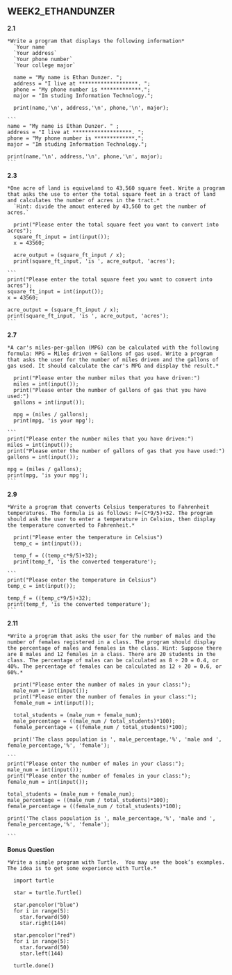 ## WEEK2_ETHANDUNZER

  __2.1__

    *Write a program that displays the following information*
      `Your name`
      `Your address`
      `Your phone number`
      `Your college major`

      name = "My name is Ethan Dunzer. ";
      address = "I live at *******************. ";
      phone = "My phone number is *************.";
      major = "Im studing Information Technology.";

      print(name,'\n', address,'\n', phone,'\n', major);

    ```
    name = "My name is Ethan Dunzer. " ;
    address = "I live at *******************. ";
    phone = "My phone number is *************.";
    major = "Im studing Information Technology.";

    print(name,'\n', address,'\n', phone,'\n', major);
    ```

  __2.3__

    *One acre of land is equiveland to 43,560 square feet. Write a program that asks the use to enter the total square feet in a tract of land and calculates the number of acres in the tract.*
      `Hint: divide the amout entered by 43,560 to get the number of acres.`

      print("Please enter the total square feet you want to convert into acres");
      square_ft_input = int(input());
      x = 43560;

      acre_output = (square_ft_input / x);
      print(square_ft_input, 'is ', acre_output, 'acres');

    ```
    print("Please enter the total square feet you want to convert into acres");
    square_ft_input = int(input());
    x = 43560;

    acre_output = (square_ft_input / x);
    print(square_ft_input, 'is ', acre_output, 'acres');
    ```

  __2.7__

    *A car's miles-per-gallon (MPG) can be calculated with the following formula: MPG = Miles driven ÷ Gallons of gas used. Write a program that asks the user for the number of miles driven and the gallons of gas used. It should calculate the car's MPG and display the result.*

      print("Please enter the number miles that you have driven:")
      miles = int(input());
      print("Please enter the number of gallons of gas that you have used:")
      gallons = int(input());

      mpg = (miles / gallons);
      print(mpg, 'is your mpg');

    ```
    print("Please enter the number miles that you have driven:")
    miles = int(input());
    print("Please enter the number of gallons of gas that you have used:")
    gallons = int(input());

    mpg = (miles / gallons);
    print(mpg, 'is your mpg');
    ```

  __2.9__

    *Write a program that converts Celsius temperatures to Fahrenheit temperatures. The formula is as follows: F=(C*9/5)+32. The program should ask the user to enter a temperature in Celsius, then display the temperature converted to Fahrenheit.*

      print("Please enter the temperature in Celsius")
      temp_c = int(input());

      temp_f = ((temp_c*9/5)+32);
      print(temp_f, 'is the converted temperature');

    ```
    print("Please enter the temperature in Celsius")
    temp_c = int(input());

    temp_f = ((temp_c*9/5)+32);
    print(temp_f, 'is the converted temperature');
    ```

  __2.11__

    *Write a program that asks the user for the number of males and the number of females registered in a class. The program should display the percentage of males and females in the class. Hint: Suppose there are 8 males and 12 females in a class. There are 20 students in the class. The percentage of males can be calculated as 8 ÷ 20 = 0.4, or 40%. The percentage of females can be calculated as 12 ÷ 20 = 0.6, or 60%.*

      print("Please enter the number of males in your class:");
      male_num = int(input());
      print("Please enter the number of females in your class:");
      female_num = int(input());

      total_students = (male_num + female_num);
      male_percentage = ((male_num / total_students)*100);
      female_percentage = ((female_num / total_students)*100);

      print('The class population is ', male_percentage,'%', 'male and ', female_percentage,'%', 'female');

    ```
    print("Please enter the number of males in your class:");
    male_num = int(input());
    print("Please enter the number of females in your class:");
    female_num = int(input());

    total_students = (male_num + female_num);
    male_percentage = ((male_num / total_students)*100);
    female_percentage = ((female_num / total_students)*100);

    print('The class population is ', male_percentage,'%', 'male and ', female_percentage,'%', 'female');

    ```

  __Bonus Question__

    *Write a simple program with Turtle.  You may use the book’s examples.  The idea is to get some experience with Turtle.*

      import turtle

      star = turtle.Turtle()

      star.pencolor("blue")
      for i in range(5):
        star.forward(50)
        star.right(144)

      star.pencolor("red")
      for i in range(5):
        star.forward(50)
        star.left(144)

      turtle.done()
